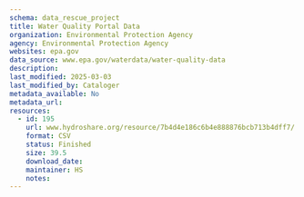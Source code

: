 ```yaml
---
schema: data_rescue_project 
title: Water Quality Portal Data
organization: Environmental Protection Agency
agency: Environmental Protection Agency
websites: epa.gov
data_source: www.epa.gov/waterdata/water-quality-data
description: 
last_modified: 2025-03-03
last_modified_by: Cataloger
metadata_available: No
metadata_url: 
resources:
  - id: 195
    url: www.hydroshare.org/resource/7b4d4e186c6b4e888876bcb713b4dff7/
    format: CSV
    status: Finished
    size: 39.5
    download_date: 
    maintainer: HS
    notes: 
---
```

